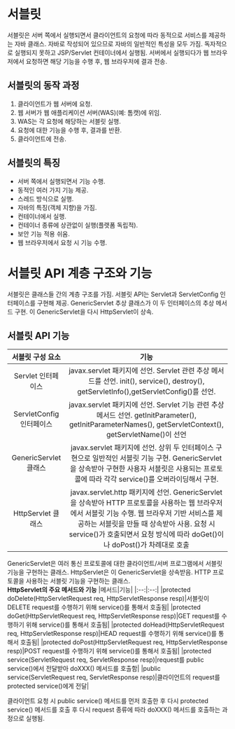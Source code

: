 # 서블릿
서블릿은 서버 쪽에서 실행되면서 클라이언트의 요청에 따라 동적으로 서비스를 제공하는 자바 클래스. 자바로 작성되어 있으므로 자바의 일반적인 특성을 모두 가짐.
독자적으로 실행되지 못하고 JSP/Servlet 컨테이너에서 실행됨.
서버에서 실행되다가 웹 브라우저에서 요청하면 해당 기능을 수행 후, 웹 브라우저에 결과 전송.
## 서블릿의 동작 과정
1. 클라이언트가 웹 서버에 요청.
2. 웹 서버가 웹 애플리케이션 서버(WAS)(예: 톰캣)에 위임.
3. WAS는 각 요청에 해당하는 서블릿 실행.
4. 요청에 대한 기능을 수행 후, 결과를 반환.
5. 클라이언트에 전송.

## 서블릿의 특징
* 서버 쪽에서 실행되면서 기능 수행.
* 동적인 여러 가지 기능 제공.
* 스레드 방식으로 실행.
* 자바의 특징(객체 지향)을 가짐.
* 컨테이너에서 실행.
* 컨테이너 종류에 상관없이 실행(플랫폼 독립적).
* 보안 기능 적용 쉬움.
* 웹 브라우저에서 요청 시 기능 수행.

# 서블릿 API 계층 구조와 기능
서블릿은 클래스들 간의 계층 구조를 가짐. 서블릿 API는 Servlet과 ServletConfig 인터페이스를 구현해 제공. GenericServlet 추상 클래스가 이 두 인터페이스의 추상 메서드 구현.
이 GenericServlet을 다시 HttpServlet이 상속.
## 서블릿 API 기능
|서블릿 구성 요소|기능|
|:--:|:--:|
|Servlet 인터페이스|javax.servlet 패키지에 선언. Servlet 관련 추상 메서드를 선언. init(), service(), destroy(), getServletInfo(),getServletConfig()를 선언.|
|ServletConfig 인터페이스|javax.servlet 패키지에 선언. Servlet 기능 관련 추상 메서드 선언. getInitParameter(), getInitParameterNames(), getServletContext(), getServletName()이 선언|
|GenericServlet 클래스|javax.servlet 패키지에 선언. 상위 두 인터페이스 구현으로 일반적인 서블릿 기능 구현. GenericServlet을 상속받아 구현한 사용자 서블릿은 사용되는 프로토콜에 따라 각각 service()를 오버라이딩해서 구현.|
|HttpServlet 클래스|javax.servlet.http 패키지에 선언. GenericServlet을 상속받아 HTTP 프로토콜을 사용하는 웹 브라우저에서 서블릿 기능 수행. 웹 브라우저 기반 서비스를 제공하는 서블릿을 만들 때 상속받아 사용. 요청 시 service()가 호출되면서 요청 방식에 따라 doGet()이나 doPost()가 차례대로 호출|

GenericServlet은 여러 통신 프로토콜에 대한 클라이언트/서버 프로그램에서 서블릿 기능을 구현하는 클래스. HttpServlet은 이 GenericServlet을 상속받음. HTTP 프로토콜을 사용하는 서블릿 기능을 구현하는 클래스.  
**HttpServlet의 주요 메서드와 기능**
|메서드|기능|
|:--:|:--:|
|protected doDelete(HttpServletRequest req, HttpServletResponse resp)|서블릿이 DELETE request를 수행하기 위해 service()를 통해서 호출됨|
|protected doGet(HttpServletRequest req, HttpServletResponse resp)|GET request를 수행하기 위해 service()를 통해서 호출됨|
|protected doHead(HttpServletRequest req, HttpServletResponse resp)|HEAD request를 수행하기 위해 service()를 통해서 호출됨|
|protected doPost(HttpServletRequest req, HttpServletResponse resp)|POST request를 수행하기 위해 service()를 통해서 호출됨|
|protected service(ServletRequest req, ServletResponse resp)|request를 public service()에서 전달받아 doXXX() 메서드를 호출함|
|public service(ServletRequest req, ServletResponse resp)|클라이언트의 request를 protected service()에게 전달|

클라이언트 요청 시 public service() 메서드를 먼저 호출한 후 다시 protected service() 메서드를 호출 후 다시 request 종류에 따라 doXXX() 메서드를 호출하는 과정으로 실행됨.
